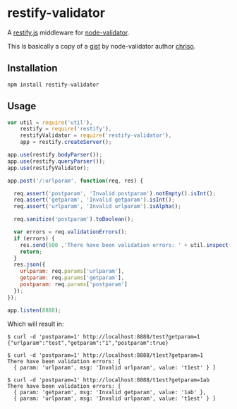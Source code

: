 # restify-validator

A [restify.js]( https://github.com/mcavage/node-restify ) middleware for
[node-validator]( https://github.com/chriso/node-validator ).

This is basically a copy of a [gist]( https://gist.github.com/752126 ) by
node-validator author [chriso]( https://github.com/chriso ).

## Installation

```
npm install restify-validator
```

## Usage

```javascript
var util = require('util'),
    restify = require('restify'),
    restifyValidator = require('restify-validator'),
    app = restify.createServer();

app.use(restify.bodyParser());
app.use(restify.queryParser());
app.use(restifyValidator);

app.post('/:urlparam', function(req, res) {

  req.assert('postparam', 'Invalid postparam').notEmpty().isInt();
  req.assert('getparam', 'Invalid getparam').isInt();
  req.assert('urlparam', 'Invalid urlparam').isAlpha();

  req.sanitize('postparam').toBoolean();

  var errors = req.validationErrors();
  if (errors) {
    res.send(500 ,'There have been validation errors: ' + util.inspect(errors));
    return;
  }
  res.json({
    urlparam: req.params['urlparam'],
    getparam: req.params['getparam'],
    postparam: req.params['postparam']
  });
});

app.listen(8888);
```

Which will result in:

```
$ curl -d 'postparam=1' http://localhost:8888/test?getparam=1
{"urlparam":"test","getparam":"1","postparam":true}

$ curl -d 'postparam=1' http://localhost:8888/t1est?getparam=1
There have been validation errors: [
  { param: 'urlparam', msg: 'Invalid urlparam', value: 't1est' } ]

$ curl -d 'postparam=1' http://localhost:8888/t1est?getparam=1ab
There have been validation errors: [
  { param: 'getparam', msg: 'Invalid getparam', value: '1ab' },
  { param: 'urlparam', msg: 'Invalid urlparam', value: 't1est' } ]
```